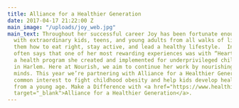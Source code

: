 ```yaml
---
title: Alliance for a Healthier Generation
date: 2017-04-17 21:22:00 Z
main_image: "/uploads/joy_web.jpg"
main_text: Throughout her successful career Joy has been fortunate enough to work
  with extraordinary kids, teens, and young adults from all walks of life, teaching
  them how to eat right, stay active, and lead a healthy lifestyle.  In fact, Joy
  often says that one of her most rewarding experiences was with “Heart Smart Kids,”
  a health program she created and implemented for underprivileged children living
  in Harlem. Here at Nourish, we aim to continue her work by nourishing young bodies—and
  minds. This year we’re partnering with Alliance for a Healthier Generation in our
  common interest to fight childhood obesity and help kids develop healthy habits
  from a young age. Make a Difference with <a href="https://www.healthiergeneration.org"
  target="_blank">Alliance for a Healthier Generation</a>.
---
```


